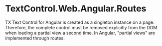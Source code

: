 # TextControl.Web.Angular.Routes
TX Text Control for Angular is created as a singleton instance on a page. Therefore, the complete control must be removed explicitly from the DOM when loading a partial view a second time. In Angular, "partial views" are implemented through routes.
